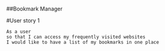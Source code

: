 ##Bookmark Manager

#User story 1

```
As a user
so that I can access my frequently visited websites
I would like to have a list of my bookmarks in one place
```
